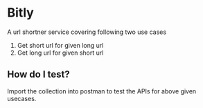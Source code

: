 
# Bitly

A url shortner service covering following two use cases

1. Get short url for given long url
2. Get long url for given short url

## How do I test?

Import the collection into postman to test the APIs for above given usecases.
